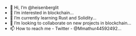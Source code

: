 - 👋 Hi, I’m @heisenberglit
- 👀 I’m interested in blockchain...
- 🌱 I’m currently learning Rust and Solidity...
- 💞️ I’m looking to collaborate on new projects in blockchain...
- 📫 How to reach me - Twitter - @Mmathur44592492...

<!---
heisenberglit/heisenberglit is a ✨ special ✨ repository because its `README.md` (this file) appears on your GitHub profile.
You can click the Preview link to take a look at your changes.
--->
